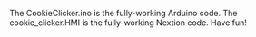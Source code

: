The CookieClicker.ino is the fully-working Arduino code.
The cookie_clicker.HMI is the fully-working Nextion code.
Have fun!
